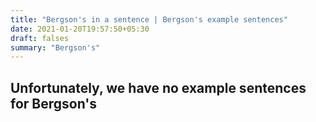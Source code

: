 ```yaml
---
title: "Bergson's in a sentence | Bergson's example sentences"
date: 2021-01-20T19:57:50+05:30
draft: falses
summary: "Bergson's"
---
```

## Unfortunately, we have no example sentences for Bergson's                 
